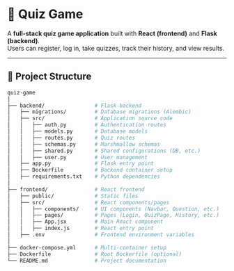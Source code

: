 # 📘 Quiz Game

A **full-stack quiz game application** built with **React (frontend)** and **Flask (backend)**.  
Users can register, log in, take quizzes, track their history, and view results.

---

## 📂 Project Structure

```bash
quiz-game
│
├── backend/                # Flask backend
│   ├── migrations/         # Database migrations (Alembic)
│   ├── src/                # Application source code
│   │   ├── auth.py         # Authentication routes
│   │   ├── models.py       # Database models
│   │   ├── routes.py       # Quiz routes
│   │   ├── schemas.py      # Marshmallow schemas
│   │   ├── shared.py       # Shared configurations (DB, etc.)
│   │   ├── user.py         # User management
│   ├── app.py              # Flask entry point
│   ├── Dockerfile          # Backend container setup
│   ├── requirements.txt    # Python dependencies
│
├── frontend/               # React frontend
│   ├── public/             # Static files
│   ├── src/                # React components/pages
│   │   ├── components/     # UI components (Navbar, Question, etc.)
│   │   ├── pages/          # Pages (Login, QuizPage, History, etc.)
│   │   ├── App.jsx         # Main React component
│   │   ├── index.js        # React entry point
│   ├── .env                # Frontend environment variables
│
├── docker-compose.yml      # Multi-container setup
├── Dockerfile              # Root Dockerfile (optional)
└── README.md               # Project documentation
